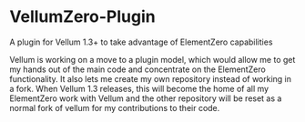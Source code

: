# VellumZero-Plugin
A plugin for Vellum 1.3+ to take advantage of ElementZero capabilities

Vellum is working on a move to a plugin model, which would allow me to get my hands out of the main code and concentrate on the ElementZero functionality.  It also lets me create my own repository instead of working in a fork.  When Vellum 1.3 releases, this will become the home of all my ElementZero work with Vellum and the other repository will be reset as a normal fork of vellum for my contributions to their code.
